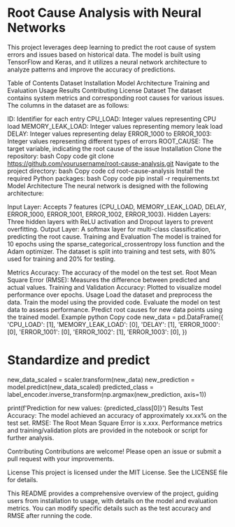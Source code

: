 # Root Cause Analysis with Neural Networks
This project leverages deep learning to predict the root cause of system errors and issues based on historical data. The model is built using TensorFlow and Keras, and it utilizes a neural network architecture to analyze patterns and improve the accuracy of predictions.

Table of Contents
Dataset
Installation
Model Architecture
Training and Evaluation
Usage
Results
Contributing
License
Dataset
The dataset contains system metrics and corresponding root causes for various issues. The columns in the dataset are as follows:

ID: Identifier for each entry
CPU_LOAD: Integer values representing CPU load
MEMORY_LEAK_LOAD: Integer values representing memory leak load
DELAY: Integer values representing delay
ERROR_1000 to ERROR_1003: Integer values representing different types of errors
ROOT_CAUSE: The target variable, indicating the root cause of the issue
Installation
Clone the repository:
bash
Copy code
git clone https://github.com/yourusername/root-cause-analysis.git
Navigate to the project directory:
bash
Copy code
cd root-cause-analysis
Install the required Python packages:
bash
Copy code
pip install -r requirements.txt
Model Architecture
The neural network is designed with the following architecture:

Input Layer: Accepts 7 features (CPU_LOAD, MEMORY_LEAK_LOAD, DELAY, ERROR_1000, ERROR_1001, ERROR_1002, ERROR_1003).
Hidden Layers: Three hidden layers with ReLU activation and Dropout layers to prevent overfitting.
Output Layer: A softmax layer for multi-class classification, predicting the root cause.
Training and Evaluation
The model is trained for 10 epochs using the sparse_categorical_crossentropy loss function and the Adam optimizer. The dataset is split into training and test sets, with 80% used for training and 20% for testing.

Metrics
Accuracy: The accuracy of the model on the test set.
Root Mean Square Error (RMSE): Measures the difference between predicted and actual values.
Training and Validation Accuracy: Plotted to visualize model performance over epochs.
Usage
Load the dataset and preprocess the data.
Train the model using the provided code.
Evaluate the model on test data to assess performance.
Predict root causes for new data points using the trained model.
Example
python
Copy code
new_data = pd.DataFrame({
    'CPU_LOAD': [1],
    'MEMORY_LEAK_LOAD': [0],
    'DELAY': [1],
    'ERROR_1000': [0],
    'ERROR_1001': [0],
    'ERROR_1002': [1],
    'ERROR_1003': [0],
})

# Standardize and predict
new_data_scaled = scaler.transform(new_data)
new_prediction = model.predict(new_data_scaled)
predicted_class = label_encoder.inverse_transform(np.argmax(new_prediction, axis=1))

print(f'Prediction for new values: {predicted_class[0]}')
Results
Test Accuracy: The model achieved an accuracy of approximately xx.xx% on the test set.
RMSE: The Root Mean Square Error is x.xxx.
Performance metrics and training/validation plots are provided in the notebook or script for further analysis.

Contributing
Contributions are welcome! Please open an issue or submit a pull request with your improvements.

License
This project is licensed under the MIT License. See the LICENSE file for details.

This README provides a comprehensive overview of the project, guiding users from installation to usage, with details on the model and evaluation metrics. You can modify specific details such as the test accuracy and RMSE after running the code.
